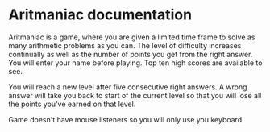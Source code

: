 # Aritmaniac documentation

Aritmaniac is a game, where you are given a limited time frame to solve as many arithmetic problems as you can.
The level of difficulty increases continually as well as the number of points you get from the right answer.
You will enter your name before playing. Top ten high scores are available to see.

You will reach a new level after five consecutive right answers. 
A wrong answer will take you back to start of the current level so that you will lose all the points you've earned 
on that level.

Game doesn't have mouse listeners so you will only use you keyboard.

